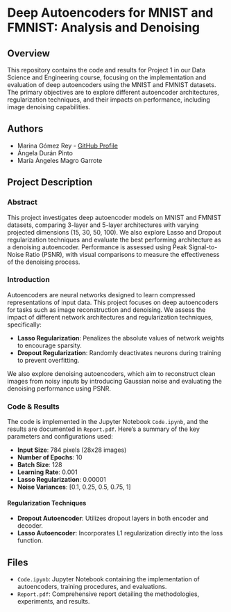 # Deep Autoencoders for MNIST and FMNIST: Analysis and Denoising

## Overview

This repository contains the code and results for Project 1 in our Data Science and Engineering course, focusing on the implementation and evaluation of deep autoencoders using the MNIST and FMNIST datasets. The primary objectives are to explore different autoencoder architectures, regularization techniques, and their impacts on performance, including image denoising capabilities.

## Authors
- Marina Gómez Rey - [GitHub Profile](https://github.com/MarinaGRey)
- Ángela Durán Pinto 
- María Ángeles Magro Garrote

## Project Description

### Abstract

This project investigates deep autoencoder models on MNIST and FMNIST datasets, comparing 3-layer and 5-layer architectures with varying projected dimensions (15, 30, 50, 100). We also explore Lasso and Dropout regularization techniques and evaluate the best performing architecture as a denoising autoencoder. Performance is assessed using Peak Signal-to-Noise Ratio (PSNR), with visual comparisons to measure the effectiveness of the denoising process.

### Introduction

Autoencoders are neural networks designed to learn compressed representations of input data. This project focuses on deep autoencoders for tasks such as image reconstruction and denoising. We assess the impact of different network architectures and regularization techniques, specifically:

- **Lasso Regularization**: Penalizes the absolute values of network weights to encourage sparsity.
- **Dropout Regularization**: Randomly deactivates neurons during training to prevent overfitting.

We also explore denoising autoencoders, which aim to reconstruct clean images from noisy inputs by introducing Gaussian noise and evaluating the denoising performance using PSNR.

### Code & Results

The code is implemented in the Jupyter Notebook `Code.ipynb`, and the results are documented in `Report.pdf`. Here’s a summary of the key parameters and configurations used:

- **Input Size**: 784 pixels (28x28 images)
- **Number of Epochs**: 10
- **Batch Size**: 128
- **Learning Rate**: 0.001
- **Lasso Regularization**: 0.00001
- **Noise Variances**: [0.1, 0.25, 0.5, 0.75, 1]

#### Regularization Techniques

- **Dropout Autoencoder**: Utilizes dropout layers in both encoder and decoder.
- **Lasso Autoencoder**: Incorporates L1 regularization directly into the loss function.

## Files

- `Code.ipynb`: Jupyter Notebook containing the implementation of autoencoders, training procedures, and evaluations.
- `Report.pdf`: Comprehensive report detailing the methodologies, experiments, and results.
